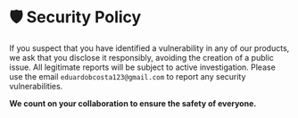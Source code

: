 <!-- HEADER -->

# 🛡️ Security Policy

If you suspect that you have identified a vulnerability in any of our products, we ask
that you disclose it responsibly, avoiding the creation of a public issue. All legitimate
reports will be subject to active investigation. Please use the email
`eduardobcosta123@gmail.com` to report any security vulnerabilities.

**We count on your collaboration to ensure the safety of everyone.**

